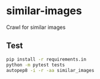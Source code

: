 # similar-images
Crawl for similar images

## Test

```bash
pip install -r requirements.in
python -m pytest tests
autopep8 -i -r -aa similar_images
```